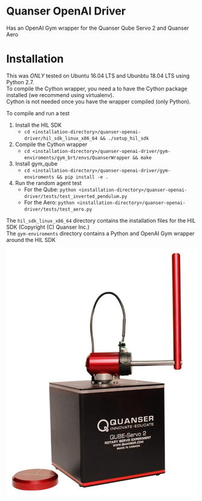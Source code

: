 # Quanser OpenAI Driver
Has an OpenAI Gym wrapper for the Quanser Qube Servo 2 and Quanser Aero


# Installation
This was _ONLY_ tested on Ubuntu 16.04 LTS and Ubunbtu 18.04 LTS using Python 2.7. <br>
To compile the Cython wrapper, you need a to have the Cython package installed (we recommend using virtualenv). <br>
Cython is not needed once you have the wrapper compiled (only Python). <br>

To compile and run a test
1. Install the HIL SDK
	- `cd <installation-directory>/quanser-openai-driver/hil_sdk_linux_x86_64 && ./setup_hil_sdk`
2. Compile the Cython wrapper
	- `cd <installation-directory>/quanser-openai-driver/gym-enviroments/gym_brt/envs/QuanserWrapper && make`
3. Install gym_qube
	- `cd <installation-directory>/quanser-openai-driver/gym-enviroments && pip install -e .`
4. Run the random agent test
	- For the Qube: `python <installation-directory>/quanser-openai-driver/tests/test_inverted_pendulum.py`
	- For the Aero: `python <installation-directory>/quanser-openai-driver/tests/test_aero.py`

The `hil_sdk_linux_x86_64` directory contains the installation files for the HIL SDK (Copyright (C) Quanser Inc.) <br>
The `gym-enviroments` directory contains a Python and OpenAI Gym wrapper around the HIL SDK

![Qube Standing Up](/QUBE-Servo_2_angled_pendulum.jpg?raw=true)



